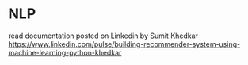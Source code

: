 # NLP
read documentation posted on Linkedin by Sumit Khedkar
https://www.linkedin.com/pulse/building-recommender-system-using-machine-learning-python-khedkar
